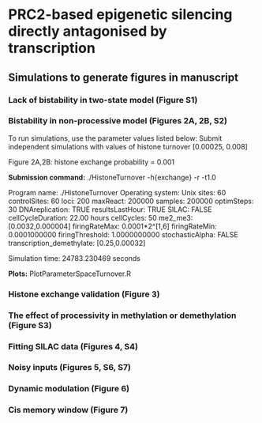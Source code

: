 # PRC2-based epigenetic silencing directly antagonised by transcription

## Simulations to generate figures in manuscript

### Lack of bistability in two-state model (Figure S1)

### Bistability in non-processive model (Figures 2A, 2B, S2)

To run simulations, use the parameter values listed below:
Submit independent simulations with values of histone turnover [0.00025, 0.008]

Figure 2A,2B: histone exchange probability = 0.001

**Submission command:** ./HistoneTurnover -h{exchange} -r -t1.0

Program name: ./HistoneTurnover
Operating system: Unix
sites: 60
controlSites: 60
loci: 200
maxReact: 200000
samples: 200000
optimSteps: 30
DNAreplication: TRUE
resultsLastHour: TRUE
SILAC: FALSE
cellCycleDuration: 22.00 hours
cellCycles: 50
me2_me3: [0.0032,0.000004]
firingRateMax: 0.0001*2^[1,6]
firingRateMin: 0.0001000000
firingThreshold: 1.0000000000
stochasticAlpha: FALSE
transcription_demethylate: [0.25,0.00032]

Simulation time: 24783.230469 seconds

**Plots:** PlotParameterSpaceTurnover.R


### Histone exchange validation (Figure 3)

### The effect of processivity in methylation or demethylation (Figure S3)

### Fitting SILAC data (Figures 4, S4)

### Noisy inputs (Figures 5, S6, S7)

### Dynamic modulation (Figure 6)

### Cis memory window (Figure 7) 